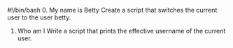 #!/bin/bash
0. My name is Betty Create a script that switches the current user to the user betty.
1. Who am I Write a script that prints the effective username of the current user.
